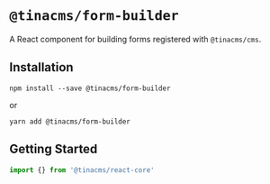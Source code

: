 # `@tinacms/form-builder`

A React component for building forms registered with `@tinacms/cms`.

## Installation

```
npm install --save @tinacms/form-builder
```

or

```
yarn add @tinacms/form-builder
```

## Getting Started

```javascript
import {} from '@tinacms/react-core'
```
